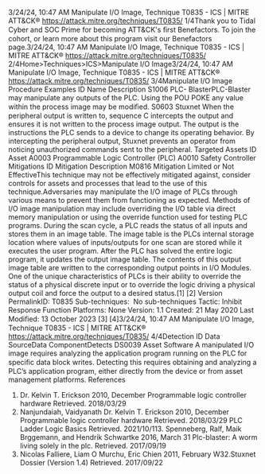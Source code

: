 3/24/24, 10:47 AM Manipulate I/O Image, Technique T0835 - ICS | MITRE ATT&CK®
https://attack.mitre.org/techniques/T0835/ 1/4Thank you to Tidal Cyber and SOC Prime for becoming ATT&CK's ﬁrst Benefactors. To join the cohort, or learn more about this program visit our
Benefactors page.3/24/24, 10:47 AM Manipulate I/O Image, Technique T0835 - ICS | MITRE ATT&CK®
https://attack.mitre.org/techniques/T0835/ 2/4Home>Techniques>ICS>Manipulate I/O Image3/24/24, 10:47 AM Manipulate I/O Image, Technique T0835 - ICS | MITRE ATT&CK®
https://attack.mitre.org/techniques/T0835/ 3/4Manipulate I/O Image
Procedure Examples
ID Name Description
S1006 PLC-
BlasterPLC-Blaster may manipulate any outputs of the PLC. Using the POU POKE any value within the process image
may be modiﬁed. 
S0603 Stuxnet When the peripheral output is written to, sequence C intercepts the output and ensures it is not written to the
process image output. The output is the instructions the PLC sends to a device to change its operating behavior.
By intercepting the peripheral output, Stuxnet prevents an operator from noticing unauthorized commands sent to
the peripheral. 
Targeted Assets
ID Asset
A0003 Programmable Logic Controller (PLC)
A0010 Safety Controller
Mitigations
ID Mitigation Description
M0816 Mitigation Limited or Not
EffectiveThis technique may not be effectively mitigated against, consider controls for assets and
processes that lead to the use of this technique.Adversaries may manipulate the I/O image of PLCs through various means to prevent them from functioning as expected. Methods of I/O
image manipulation may include overriding the I/O table via direct memory manipulation or using the override function used for testing PLC
programs. During the scan cycle, a PLC reads the status of all inputs and stores them in an image table. The image table is the PLCs
internal storage location where values of inputs/outputs for one scan are stored while it executes the user program. After the PLC has solved
the entire logic program, it updates the output image table. The contents of this output image table are written to the corresponding output
points in I/O Modules.
One of the unique characteristics of PLCs is their ability to override the status of a physical discrete input or to override the logic driving a
physical output coil and force the output to a desired status.[1] [2]
Version PermalinkID: T0835
Sub-techniques:  No sub-techniques
 
Tactic: Inhibit Response Function
 
Platforms: None
Version: 1.1
Created: 21 May 2020
Last Modiﬁed: 13 October 2023
[3]
[4]3/24/24, 10:47 AM Manipulate I/O Image, Technique T0835 - ICS | MITRE ATT&CK®
https://attack.mitre.org/techniques/T0835/ 4/4Detection
ID Data SourceData ComponentDetects
DS0039 Asset Software A manipulated I/O image requires analyzing the application program running on the PLC for
speciﬁc data block writes. Detecting this requires obtaining and analyzing a PLC’s application
program, either directly from the device or from asset management platforms.
References
1. Dr. Kelvin T. Erickson 2010, December Programmable logic
controller hardware Retrieved. 2018/03/29
2. Nanjundaiah, Vaidyanath Dr. Kelvin T. Erickson 2010,
December Programmable logic controller hardware Retrieved.
2018/03/29 PLC Ladder Logic Basics Retrieved. 2021/10/113. Spenneberg, Ralf, Maik Brggemann, and Hendrik Schwartke
2016, March 31 Plc-blaster: A worm living solely in the plc.
Retrieved. 2017/09/19
4. Nicolas Falliere, Liam O Murchu, Eric Chien 2011, February
W32.Stuxnet Dossier (Version 1.4) Retrieved. 2017/09/22
